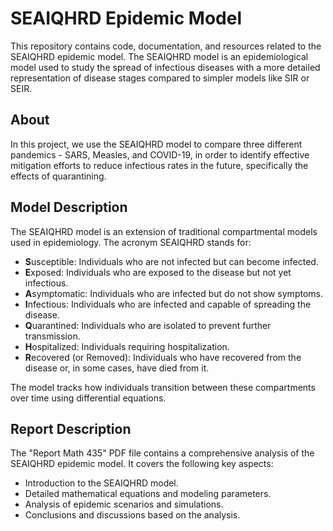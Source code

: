 # SEAIQHRD Epidemic Model

This repository contains code, documentation, and resources related to the SEAIQHRD epidemic model. The SEAIQHRD model is an epidemiological model used to study the spread of infectious diseases with a more detailed representation of disease stages compared to simpler models like SIR or SEIR.

## About

In this project, we use the SEAIQHRD model to compare three different pandemics - SARS, Measles, and COVID-19, in order to identify effective mitigation efforts to reduce infectious rates in the future, specifically the effects of quarantining. 


## Model Description

The SEAIQHRD model is an extension of traditional compartmental models used in epidemiology. The acronym SEAIQHRD stands for:

- **S**usceptible: Individuals who are not infected but can become infected.
- **E**xposed: Individuals who are exposed to the disease but not yet infectious.
- **A**symptomatic: Individuals who are infected but do not show symptoms.
- **I**nfectious: Individuals who are infected and capable of spreading the disease.
- **Q**uarantined: Individuals who are isolated to prevent further transmission.
- **H**ospitalized: Individuals requiring hospitalization.
- **R**ecovered (or Removed): Individuals who have recovered from the disease or, in some cases, have died from it.

The model tracks how individuals transition between these compartments over time using differential equations.

## Report Description

The "Report Math 435" PDF file contains a comprehensive analysis of the SEAIQHRD epidemic model. It covers the following key aspects:

- Introduction to the SEAIQHRD model.
- Detailed mathematical equations and modeling parameters.
- Analysis of epidemic scenarios and simulations.
- Conclusions and discussions based on the analysis.
